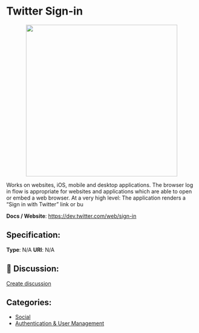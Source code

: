 # Twitter Sign-in
<p align="center">
    <img width="400" src="https://raw.githubusercontent.com/apis-list/apis-list/apis/twitter-sign-in/logo_256x256.png" />
</p>

Works on websites, iOS, mobile and desktop applications. The browser log in flow is appropriate for websites and applications which are able to open or embed a web browser. At a very high level: The application renders a “Sign in with Twitter” link or bu

**Docs / Website**: https://dev.twitter.com/web/sign-in

## Specification:
**Type**:  N/A 
**URI**:  N/A 

## 💬 Discussion:
[Create discussion](link)

## Categories:
- [Social](https://github.com/apis-list/apis-list#social)
- [Authentication & User Management](https://github.com/apis-list/apis-list#authentication-and-user-management)





